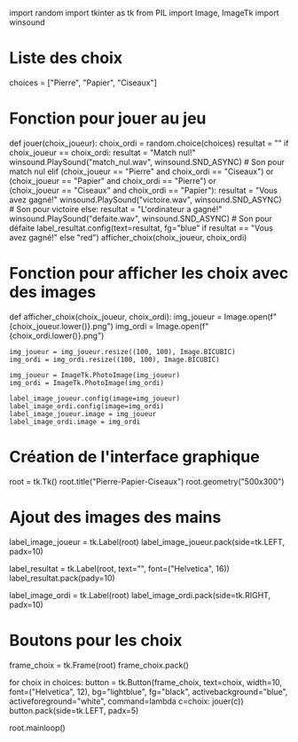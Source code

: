 import random
import tkinter as tk
from PIL import Image, ImageTk
import winsound

# Liste des choix
choices = ["Pierre", "Papier", "Ciseaux"]

# Fonction pour jouer au jeu
def jouer(choix_joueur):
    choix_ordi = random.choice(choices)
    resultat = ""
    if choix_joueur == choix_ordi:
        resultat = "Match nul!"
        winsound.PlaySound("match_nul.wav", winsound.SND_ASYNC)  # Son pour match nul
    elif (choix_joueur == "Pierre" and choix_ordi == "Ciseaux") or \
         (choix_joueur == "Papier" and choix_ordi == "Pierre") or \
         (choix_joueur == "Ciseaux" and choix_ordi == "Papier"):
        resultat = "Vous avez gagné!"
        winsound.PlaySound("victoire.wav", winsound.SND_ASYNC)  # Son pour victoire
    else:
        resultat = "L'ordinateur a gagné!"
        winsound.PlaySound("defaite.wav", winsound.SND_ASYNC)  # Son pour défaite
    label_resultat.config(text=resultat, fg="blue" if resultat == "Vous avez gagné!" else "red")
    afficher_choix(choix_joueur, choix_ordi)

# Fonction pour afficher les choix avec des images
def afficher_choix(choix_joueur, choix_ordi):
    img_joueur = Image.open(f"{choix_joueur.lower()}.png")
    img_ordi = Image.open(f"{choix_ordi.lower()}.png")
    
    img_joueur = img_joueur.resize((100, 100), Image.BICUBIC)
    img_ordi = img_ordi.resize((100, 100), Image.BICUBIC)
    
    img_joueur = ImageTk.PhotoImage(img_joueur)
    img_ordi = ImageTk.PhotoImage(img_ordi)
    
    label_image_joueur.config(image=img_joueur)
    label_image_ordi.config(image=img_ordi)
    label_image_joueur.image = img_joueur
    label_image_ordi.image = img_ordi

# Création de l'interface graphique
root = tk.Tk()
root.title("Pierre-Papier-Ciseaux")
root.geometry("500x300")

# Ajout des images des mains
label_image_joueur = tk.Label(root)
label_image_joueur.pack(side=tk.LEFT, padx=10)

label_resultat = tk.Label(root, text="", font=("Helvetica", 16))
label_resultat.pack(pady=10)

label_image_ordi = tk.Label(root)
label_image_ordi.pack(side=tk.RIGHT, padx=10)

# Boutons pour les choix
frame_choix = tk.Frame(root)
frame_choix.pack()

for choix in choices:
    button = tk.Button(frame_choix, text=choix, width=10, font=("Helvetica", 12), bg="lightblue", fg="black",
                       activebackground="blue", activeforeground="white",
                       command=lambda c=choix: jouer(c))
    button.pack(side=tk.LEFT, padx=5)

root.mainloop()



